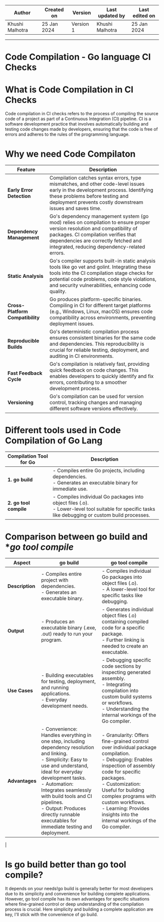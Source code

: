 |   Author        |  Created on   |  Version   | Last updated by  | Last edited on |
| --------------- | --------------| -----------|----------------- | -------------- |
| Khushi Malhotra |  25 Jan 2024  |  Version 1 | Khushi Malhotra  | 25 Jan 2024    |
***

# Code Compilation - Go language CI Checks 

# What is Code Compilation in CI Checks
Code compilation in CI checks refers to the process of compiling the source code of a project as part of a Continuous Integration (CI) pipeline. 
CI is a software development practice that involves automatically building and testing code changes made by developers, ensuring that the code is free of errors and adheres to the rules of the programming language.

# Why we need Code Compilaton
| Feature                     | Description                                                                                                                                                                 |
|-----------------------------|-----------------------------------------------------------------------------------------------------------------------------------------------------------------------------|
| **Early Error Detection**   | Compilation catches syntax errors, type mismatches, and other code-level issues early in the development process. Identifying these problems before testing and deployment prevents costly downstream issues and saves time. |
| **Dependency Management**   | Go's dependency management system (go mod) relies on compilation to ensure proper version resolution and compatibility of packages. CI compilation verifies that dependencies are correctly fetched and integrated, reducing dependency-related errors. |
| **Static Analysis**         | Go's compiler supports built-in static analysis tools like go vet and golint. Integrating these tools into the CI compilation stage checks for potential code problems, code style violations, and security vulnerabilities, enhancing code quality. |
| **Cross-Platform Compatibility** | Go produces platform-specific binaries. Compiling in CI for different target platforms (e.g., Windows, Linux, macOS) ensures code compatibility across environments, preventing deployment issues. |
| **Reproducible Builds**     | Go's deterministic compilation process ensures consistent binaries for the same code and dependencies. This reproducibility is crucial for reliable testing, deployment, and auditing in CI environments. |
| **Fast Feedback Cycle**     | Go's compilation is relatively fast, providing quick feedback on code changes. This enables developers to quickly identify and fix errors, contributing to a smoother development process. |
| **Versioning**              | Go's compilation can be used for version control, tracking changes and managing different software versions effectively.                                                    |

# Different tools used in Code Compilation of Go Lang
| **Compilation Tool for Go** | **Description**                                                                                                   |
|-----------------------------|-------------------------------------------------------------------------------------------------------------------|
| **1. go build**             | - Compiles entire Go projects, including dependencies.<br>- Generates an executable binary for immediate use.    |
| **2. go tool compile**      | - Compiles individual Go packages into object files (.o).<br>- Lower-level tool suitable for specific tasks like debugging or custom build processes. |

# Comparison between **go build** and **go tool compile*
| **Aspect**                    | **go build**                                                                                               | **go tool compile**                                                                                                       |
|-------------------------------|------------------------------------------------------------------------------------------------------------|--------------------------------------------------------------------------------------------------------------------------|
| **Description**               | - Compiles entire project with dependencies.<br>- Generates an executable binary.                          | - Compiles individual Go packages into object files (.o).<br>- A lower-level tool for specific tasks like debugging.       |
| **Output**                    | - Produces an executable binary (.exe, .out) ready to run your program.                                    | - Generates individual object files (.o) containing compiled code for a specific package.<br>- Further linking is needed to create an executable.                                  |
| **Use Cases**                 | - Building executables for testing, deployment, and running applications.<br>- Everyday development needs.  | - Debugging specific code sections by inspecting generated assembly.<br>- Integrating compilation into custom build systems or workflows.<br>- Understanding the internal workings of the Go compiler.  |
| **Advantages**                | - Convenience: Handles everything in one step, including dependency resolution and linking.<br>- Simplicity: Easy to use and understand, ideal for everyday development tasks.<br>- Automation: Integrates seamlessly with build tools and CI pipelines.<br>- Output: Produces directly runnable executables for immediate testing and deployment. | - Granularity: Offers fine-grained control over individual package compilation.<br>- Debugging: Enables inspection of assembly code for specific packages.<br>- Customization: Useful for building complex programs with custom workflows.<br>- Learning: Provides insights into the internal workings of the Go compiler. |
 |

# Is go build better than go tool compile?
It depends on your needs!go build is generally better for most developers due to its simplicity and convenience for building complete applications.
However, go tool compile has its own advantages for specific situations where fine-grained control or deep understanding of the compilation process is crucial.
Here simplicity and building a complete application are key, I'll stick with the convenience of go build.



